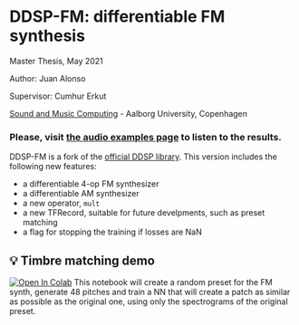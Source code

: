 # DDSP-FM: differentiable FM synthesis

Master Thesis, May 2021

Author: Juan Alonso

Supervisor: Cumhur Erkut

[Sound and Music Computing](https://www.smc.aau.dk/) - Aalborg University, Copenhagen


### Please, visit [the audio examples page](https://juanalonso.github.io/ddsp_fm/) to listen to the results.

DDSP-FM is a fork of the [official DDSP library](https://github.com/magenta/ddsp). This version includes the following new features:
* a differentiable 4-op FM synthesizer
* a differentiable AM synthesizer
* a new operator, `mult`
* a new TFRecord, suitable for future develpments, such as preset matching
* a flag for stopping the training if losses are NaN

## 💡 Timbre matching demo
[![Open In Colab](https://colab.research.google.com/assets/colab-badge.svg)](https://colab.research.google.com/github/juanalonso/ddsp_fm/blob/master/ddsp/colab/fm/Timbre_matching.ipynb) This notebook will create a random preset for the FM synth, generate 48 pitches and train a NN that will create a patch as similar as possible as the original one, using only the spectrograms of the original preset.